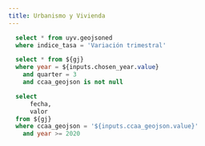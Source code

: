 ```yaml
---
title: Urbanismo y Vivienda
---
```


```sql gj
  select * from uyv.geojsoned
  where indice_tasa = 'Variación trimestral'
```
<!-- Failing to get the default value to show -->
<Dropdown
	data={gj}
	name=chosen_year
	value=year
	title='Escoge un año'
	defaultValue=2023
/>

```sql geo_by_year
  select * from ${gj}
  where year = ${inputs.chosen_year.value}
	and quarter = 3
	and ccaa_geojson is not null
```

<!--
	Failing to see the local maps here, too.
	They are available at '../mapas':
		- es.geojson from https://simplemaps.com/gis/country/es.
		- spain.geojson from https://data.metabolismofcities.org/library/maps/35492/view/
	Neither work.
-->
<AreaMap 
    data={geo_by_year} 
    areaCol=ccaa_geojson
    geoJsonUrl='https://github.com/codeforgermany/click_that_hood/blob/main/public/data/spain-provinces.geojson'
    geoId=woe_name
    value=valor
/>

<Dropdown
	data={gj}
	name=ccaa_geojson
	value=ccaa_geojson
	title="Escoge comunidad autónoma"
	defaultValue='Comunidad Valenciana'
/>

```sql index_by_ccaa
  select 
      fecha,
      valor
  from ${gj}
  where ccaa_geojson = '${inputs.ccaa_geojson.value}'
	and year >= 2020
```

<BarChart
    data={index_by_ccaa}
    title="Variaciones Trimestrales del IPC en {inputs.ccaa_geojson.label}, desde 2020"
    x=fecha
    y=valor
/>